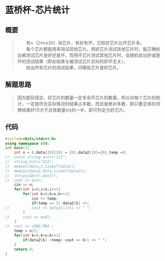 # 蓝桥杯-芯片统计

## 概要

> 　　有n（2≤n≤20）块芯片，有好有坏，已知好芯片比坏芯片多。  
　　每个芯片都能用来测试其他芯片。用好芯片测试其他芯片时，能正确给出被测试芯片是好还是坏。而用坏芯片测试其他芯片时，会随机给出好或是坏的测试结果（即此结果与被测试芯片实际的好坏无关）。  
　　给出所有芯片的测试结果，问哪些芯片是好芯片。  

## 解题思路

> 因为题目规定，好芯片的数量一定多余坏芯片的数量，所以对每个芯片的统计，一定是符合实际情况的结果占多数，而且是绝对多数，即只要总体的测聘结果好(1)大于总体数量(n)的一半，即可判定为好芯片。

## 代码

```C++
#include<bits/stdc++.h>
using namespace std;
int main(){
	int n = 0,data[20][20] = {0},data2[20]={0},temp =0;
//	const string astr="111";
//	string bstr="222";
//	memset(data,1,sizeof(data));
//	memcpy(data2,data,sizeof(data2));
//	strcpy(&bstr,&astr);
//	cout << bstr;
	cin >> n;
	for(int i=0;i<n;i++){
		for(int k=0;k<n;k++){
			cin >> temp;
			if(temp == 1) data2[k] ++;
//			cout << data2[i][k] << " ";
		}
//		cout << endl;
	}
//	cout << LONG_MAX ;
	temp = n/2;
	for(int k=0;k<n;k++){
		if(data2[k] >temp) cout << k+1 << " ";
	}
	return 0;
}
```